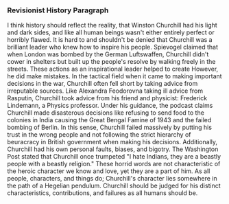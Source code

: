 ### Revisionist History Paragraph
I think history should reflect the reality, that Winston Churchill had his light and dark sides, and like all human beings wasn't either entirely perfect or horribly flawed. It is hard to and shouldn't be denied that Churchill was a brilliant leader who knew how to inspire his people. Spievogel claimed that when London was bombed by the German Luftswaffen, Churchill didn't cower in shelters but built up the people's resolve by walking freely in the streets. These actions as an inspirational leader helped to create  However, he did make mistakes. In the tactical field when it came to making important decisions in the war, Churchill often fell short by taking advice from irreputable sources. Like Alexandra Feodorovna taking ill advice from Rasputin, Churchill took advice from his friend and physicist: Frederick Lindemann, a Physics professor. Under his guidance, the podcast claims Churchill made disasterous decisions like refusing to send food to the colonies in India causing the Great Bengal Famine of 1943 and the failed bombing of Berlin. In this sense, Churchill failed massively by putting his trust in the wrong people and not following the strict hierarchy of beuracracy in British government when making his decisions. Additionally, Churchill had his own personal faults, biases, and bigotry. The Washington Post stated that Churchill once trumpeted "I hate Indians, they are a beastly people with a beastly religion." These horrid words are not characteristic of the heroic character we know and love, yet they are a part of him. As all people, characters, and things do; Churchill's character lies somewhere in the path of a Hegelian pendulum. Churchill should be judged for his distinct characteristics, contributions, and failures as all humans should be.
